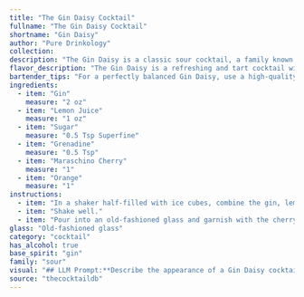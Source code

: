 ```yaml
---
title: "The Gin Daisy Cocktail"
fullname: "The Gin Daisy Cocktail"
shortname: "Gin Daisy"
author: "Pure Drinkology"
collection:
description: "The Gin Daisy is a classic sour cocktail, a family known for its tart, refreshing profile.  It likely emerged in the late 19th century, a twist on the classic Daisy, using gin instead of whiskey. The sweetness of grenadine and maraschino cherry add a playful touch. "
flavor_description: "The Gin Daisy is a refreshing and tart cocktail with a bright citrus kick. Gin's botanicals shine through, balanced by the tangy lemon and sweetness of sugar. A whisper of grenadine adds a subtle fruity note, while the maraschino cherry provides a touch of sweetness and a playful visual. The orange garnish contributes a bright, zesty aroma that complements the overall experience. "
bartender_tips: "For a perfectly balanced Gin Daisy, use a high-quality gin and freshly squeezed lemon juice.  Shake the cocktail hard with ice to ensure a frosty, well-chilled drink. A dash of grenadine adds a subtle sweetness and beautiful color gradient.  Finally, don't forget the maraschino cherry for a classic touch, but feel free to garnish with a fresh orange peel for added zest. "
ingredients:
  - item: "Gin"
    measure: "2 oz"
  - item: "Lemon Juice"
    measure: "1 oz"
  - item: "Sugar"
    measure: "0.5 Tsp Superfine"
  - item: "Grenadine"
    measure: "0.5 Tsp"
  - item: "Maraschino Cherry"
    measure: "1"
  - item: "Orange"
    measure: "1"
instructions:
  - item: "In a shaker half-filled with ice cubes, combine the gin, lemon juice, sugar, and grenadine."
  - item: "Shake well."
  - item: "Pour into an old-fashioned glass and garnish with the cherry and the orange slice."
glass: "Old-fashioned glass"
category: "cocktail"
has_alcohol: true
base_spirit: "gin"
family: "sour"
visual: "## LLM Prompt:**Describe the appearance of a Gin Daisy cocktail. Use vivid imagery and sensory details to capture its visual appeal. Consider the following aspects:*** **Color:**  What shades and hues are present in the drink? Is it vibrant and bright or more muted and subtle?* **Clarity:** Is it crystal clear, slightly cloudy, or layered?* **Texture:** Are there any visible elements like ice cubes, fruit garnishes, or layers of syrup?* **Garnish:** What is the garnish like? How does it interact with the rest of the drink?* **Glassware:** What kind of glass is it served in? Does the shape and material enhance its appearance?**Example:**Imagine a **sparkling** Gin Daisy, its pale golden hue **gleaming** in a chilled coupe glass. The **iridescent swirl** of grenadine, like a **sunset** sinking beneath the surface, adds a touch of mystery. A **gleaming** maraschino cherry perches on the rim, its **vibrant red** contrasting beautifully with the citrusy **tang** of the lemon twist. "
source: "thecocktaildb"
---
```


